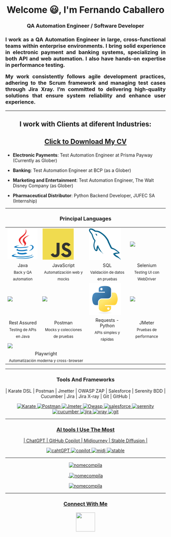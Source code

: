 <h1 align="center">Welcome 😃, I'm Fernando Caballero </h1>
<h3 align="center">QA Automation Engineer / Software Developer</h3>

<h3 align="justify">I work as a QA Automation Engineer in large, cross-functional teams within enterprise environments. I bring solid experience in electronic payment and banking systems, specializing in both API and web automation. I also have hands-on expertise in performance testing.

My work consistently follows agile development practices, adhering to the Scrum framework and managing test cases through Jira Xray. I’m committed to delivering high-quality solutions that ensure system reliability and enhance user experience.</h3>

<hr>

<h2 align="center"> I work with Clients at diferent Industries: </h2>
 
 <h2 align="center"> 
 
  [Click to Download My CV](https://drive.google.com/file/d/1lNWx1JP-m-CzBOberB4rCrElNCQGW0nj/view?usp=sharing) 
 </h2>

- **Electronic Payments**: Test Automation Engineer at Prisma Payway (Currently as Glober)
  
- **Banking**: Test Automation Engineer at BCP (as a Glober)

- **Marketing and Entertainment**: Test Automation Engineer, The Walt Disney Company (as Glober)

-  **Pharmaceutical Distributor**: Python Backend Developer, JUFEC SA (Internship)
<hr>

<h3 align="center">Principal Languages</h3>

<div align="center">
<table>
  <tr>
    <td>
      <a href="https://github.com/YOUR_USER?tab=repositories&q=java&type=&language=java&sort=">
        <img width="100" src="https://raw.githubusercontent.com/devicons/devicon/master/icons/java/java-original.svg">
      </a>
    </td>
    <td>
      <a href="https://github.com/YOUR_USER?tab=repositories&q=javascript&type=&language=javascript&sort=">
        <img width="100" src="https://raw.githubusercontent.com/devicons/devicon/master/icons/javascript/javascript-original.svg">
      </a>
    </td>
    <td>
      <a href="https://github.com/YOUR_USER?tab=repositories&q=sql&type=&language=sql&sort=">
        <img width="100" src="https://raw.githubusercontent.com/devicons/devicon/master/icons/mysql/mysql-original.svg">
      </a>
    </td>
    <td>
      <a href="https://github.com/YOUR_USER?tab=repositories&q=selenium&type=&language=&sort=">
        <img width="100" src="https://raw.githubusercontent.com/SimpleIcons/simple-icons/develop/icons/selenium.svg">
      </a>
    </td>
  </tr>
  <tr align="center">
    <td>Java<br><sub>Back y QA automation</sub></td>
    <td>JavaScript<br><sub>Automatización web y mocks</sub></td>
    <td>SQL<br><sub>Validación de datos en pruebas</sub></td>
    <td>Selenium<br><sub>Testing UI con WebDriver</sub></td>
  </tr>

  <tr>
    <td>
      <a href="https://github.com/YOUR_USER?tab=repositories&q=rest-assured&type=&language=java&sort=">
        <img width="100" src="https://raw.githubusercontent.com/SimpleIcons/simple-icons/develop/icons/testng.svg">
      </a>
    </td>
    <td>
      <a href="https://github.com/YOUR_USER?tab=repositories&q=postman&type=&language=&sort=">
        <img width="100" src="https://raw.githubusercontent.com/SimpleIcons/simple-icons/develop/icons/postman.svg">
      </a>
    </td>
    <td>
      <a href="https://github.com/YOUR_USER?tab=repositories&q=requests&type=&language=python&sort=">
        <img width="100" src="https://raw.githubusercontent.com/devicons/devicon/master/icons/python/python-original.svg">
      </a>
    </td>
    <td>
      <a href="https://github.com/YOUR_USER?tab=repositories&q=jmeter&type=&language=&sort=">
        <img width="100" src="https://jmeter.apache.org/images/logo.svg">
      </a>
    </td>
  </tr>
  <tr align="center">
    <td>Rest Assured<br><sub>Testing de APIs en Java</sub></td>
    <td>Postman<br><sub>Mocks y colecciones de pruebas</sub></td>
    <td>Requests - Python<br><sub>APIs simples y rápidas</sub></td>
    <td>JMeter<br><sub>Pruebas de performance</sub></td>
  </tr>

  <tr>
    <td colspan="2">
      <a href="https://github.com/YOUR_USER?tab=repositories&q=playwright&type=&language=&sort=">
        <img width="100" src="https://playwright.dev/img/playwright-logo.svg">
      </a>
    </td>
  </tr>
  <tr align="center">
    <td colspan="2">Playwright<br><sub>Automatización moderna y cross-browser</sub></td>
  </tr>
</table>
</div>


<hr>

<h3 align="center">Tools And Frameworks</h3>
<p align="center">
| Karate DSL | Postman | Jmetter | OWASP ZAP | Salesforce | Serenity BDD | Cucumber | Jira | Jira X-ray | Git | GitHub |
</p>
<p align="center">
<a href="https://developer.mozilla.org/en-US/docs/Web/JavaScript" target="_blank" rel="noreferrer"> <img src="https://upload.wikimedia.org/wikipedia/commons/thumb/f/f7/Karate_software_logo.svg/1200px-Karate_software_logo.svg.png" alt="Karate" width="60" height="60"/>
<a href="https://developer.mozilla.org/en-US/docs/Web/JavaScript" target="_blank" rel="noreferrer"> <img src="https://www.svgrepo.com/show/354202/postman-icon.svg" alt="Postman" width="60" height="60"/>
<a href="https://developer.mozilla.org/en-US/docs/Web/JavaScript" target="_blank" rel="noreferrer"> <img src="https://images.peerspot.com/image/upload/c_scale,f_auto,q_auto,w_200/hNMJJ78MbNcvroPwWE3TSr3f.jpg" alt="Jmeter" width="60" height="60"/>
<a href="https://developer.mozilla.org/en-US/docs/Web/JavaScript" target="_blank" rel="noreferrer"> <img src="https://banner2.cleanpng.com/20180502/ozq/kisspng-owasp-zap-vulnerability-penetration-test-proxy-ser-web-application-5aea65947a30d0.0276627015253108685005.jpg" alt="Owasp" width="60" height="60"/>
<a href="https://developer.mozilla.org/en-US/docs/Web/JavaScript" target="_blank" rel="noreferrer"> <img src="https://upload.wikimedia.org/wikipedia/commons/thumb/f/f9/Salesforce.com_logo.svg/2560px-Salesforce.com_logo.svg.png" alt="salesforce" width="70" height="60"/>
<a href="https://developer.mozilla.org/en-US/docs/Web/JavaScript" target="_blank" rel="noreferrer"> <img src="https://avatars.githubusercontent.com/u/9455201?s=280&v=4" alt="serenity" width="60" height="60"/>
<a href="https://developer.mozilla.org/en-US/docs/Web/JavaScript" target="_blank" rel="noreferrer"> <img src="https://static.javatpoint.com/tutorial/cucumber/images/cucumber-testing-tutorial.png" alt="cucumber" width="60" height="60"/>
<a href="https://developer.mozilla.org/en-US/docs/Web/JavaScript" target="_blank" rel="noreferrer"> <img src="https://cdn.icon-icons.com/icons2/2699/PNG/512/atlassian_jira_logo_icon_170511.png" alt="jira" width="60" height="60"/>
<a href="https://developer.mozilla.org/en-US/docs/Web/JavaScript" target="_blank" rel="noreferrer"> <img src="https://play-lh.googleusercontent.com/DTMp4aVzalUoCFj6XGPBMXg6pEvhL2entVp6_LS7nVpuPZzdF5CI3AzIOYIsqiAyND8u=w240-h480-rw" alt="xray" width="60" height="60"/>
<a href="https://developer.mozilla.org/en-US/docs/Web/JavaScript" target="_blank" rel="noreferrer"> <img src="https://git-scm.com/images/logos/downloads/Git-Icon-1788C.png" alt="git" width="60" height="60"/>
</p>
  
<hr>

<h3 align="center">AI tools I Use The Most</h3>
<p align="center">
| ChatGPT | GitHub Copilot | Midjourney | Stable Diffusion | 
</p>
<p align="center">
<a href="https://developer.mozilla.org/en-US/docs/Web/JavaScript" target="_blank" rel="noreferrer"> <img src="https://cdn-icons-png.flaticon.com/512/11865/11865338.png" alt="cahtGPT" width="60" height="60"/>
<a href="https://developer.mozilla.org/en-US/docs/Web/JavaScript" target="_blank" rel="noreferrer"> <img src="https://miro.medium.com/v2/resize:fit:700/0*oRRpMJ9XqkRnYLhW.png" alt="copilot" width="60" height="60"/>
<a href="https://developer.mozilla.org/en-US/docs/Web/JavaScript" target="_blank" rel="noreferrer"> <img src="https://www.n7net.com/wp-content/uploads/2023/06/Midjourney-logo.png" alt="midj" width="60" height="60"/>
<a href="https://developer.mozilla.org/en-US/docs/Web/JavaScript" target="_blank" rel="noreferrer"> <img src="https://stablediffusion.fr/sd.png" alt="stable" width="60" height="60"/>
</p>

<hr>

<p align="center"><img  src="https://github-readme-stats.vercel.app/api/top-langs?username=nomecompila&show_icons=true&locale=en&layout=compact" alt="nomecompila" /></p>

<p align="center">&nbsp;<img align="center" src="https://github-readme-stats.vercel.app/api?username=nomecompila&show_icons=true&locale=en" alt="nomecompila" /></p>

<p align="center"><img align="center" src="https://github-readme-streak-stats.herokuapp.com/?user=nomecompila&" alt="nomecompila" /></p>

<hr>

<h3 align="center">Connect With Me</h3>
<p align="center">
<a target="_blank" href="https://www.linkedin.com/in/qa-fer-caballero/"><img align="center" src="https://raw.githubusercontent.com/rahuldkjain/github-profile-readme-generator/master/src/images/icons/Social/linked-in-alt.svg" height="60" width="60" /></a>
</p>
